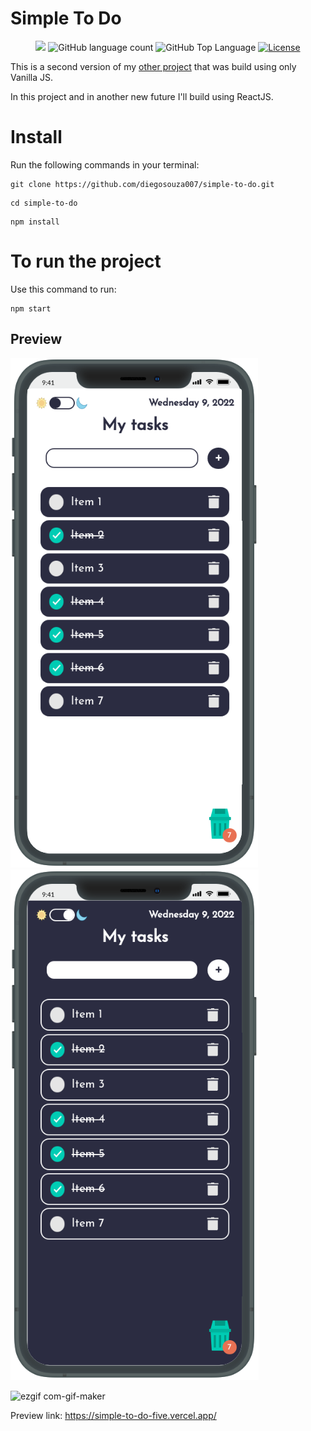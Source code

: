 # Simple To Do

<p align="center">
  <img src="https://img.shields.io/badge/made%20by-DIEGO%20SOUZA-61dafb?style=flat-square">
  <img alt="GitHub language count" src="https://img.shields.io/github/languages/count/diegosouza007/simple-to-do?color=61dafb&style=flat-square">
  <img alt="GitHub Top Language" src="https://img.shields.io/github/languages/top/diegosouza007/simple-to-do?color=61dafb&style=flat-square">
  <a href="https://opensource.org/licenses/MIT">
    <img alt="License" src="https://img.shields.io/badge/license-MIT-61dafb?style=flat-square">
  </a>
</p>

This is a second version of my <a href="https://github.com/diegosouza007/kanban-tasks">other project</a> that was build using only Vanilla JS.

In this project and in another new future I'll build using ReactJS.

# Install

Run the following commands in your terminal:

```
git clone https://github.com/diegosouza007/simple-to-do.git
```

```
cd simple-to-do
```

```
npm install
```

# To run the project

Use this command to run: 

```
npm start
```

## Preview

<img src="./public/images/preview-1.png">
<img src="./public/images/preview-2.png">

![ezgif com-gif-maker](https://user-images.githubusercontent.com/11907759/153303448-3962647f-c64f-4522-9df1-2b253d06b72c.gif)

Preview link: <a href="https://simple-to-do-five.vercel.app/">https://simple-to-do-five.vercel.app/</a>

